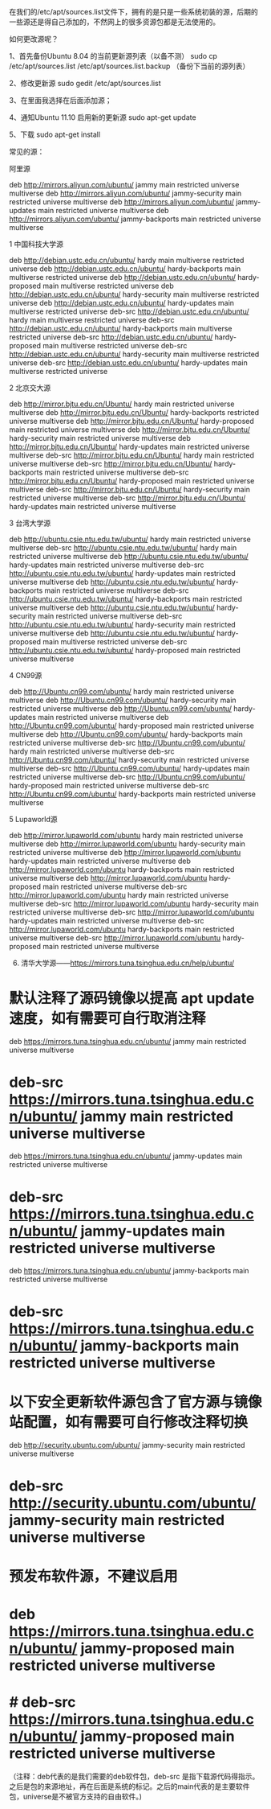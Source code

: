 在我们的/etc/apt/sources.list文件下，拥有的是只是一些系统初装的源，后期的一些源还是得自己添加的，不然网上的很多资源包都是无法使用的。

如何更改源呢？

1、首先备份Ubuntu 8.04 的当前更新源列表（以备不测）
      sudo cp /etc/apt/sources.list /etc/apt/sources.list.backup （备份下当前的源列表）

2、修改更新源
      sudo gedit /etc/apt/sources.list 
      
3、在里面我选择在后面添加源；

4、通知Ubuntu 11.10 启用新的更新源
     sudo apt-get update
     
5、下载            sudo apt-get install <packagename>
     
     
     
     
常见的源：

阿里源

deb http://mirrors.aliyun.com/ubuntu/ jammy main restricted universe multiverse
deb http://mirrors.aliyun.com/ubuntu/ jammy-security main restricted universe multiverse
deb http://mirrors.aliyun.com/ubuntu/ jammy-updates main restricted universe multiverse
deb http://mirrors.aliyun.com/ubuntu/ jammy-backports main restricted universe multiverse

1 中国科技大学源

deb http://debian.ustc.edu.cn/ubuntu/ hardy main multiverse restricted universe
deb http://debian.ustc.edu.cn/ubuntu/ hardy-backports main multiverse restricted universe
deb http://debian.ustc.edu.cn/ubuntu/ hardy-proposed main multiverse restricted universe
deb http://debian.ustc.edu.cn/ubuntu/ hardy-security main multiverse restricted universe
deb http://debian.ustc.edu.cn/ubuntu/ hardy-updates main multiverse restricted universe
deb-src http://debian.ustc.edu.cn/ubuntu/ hardy main multiverse restricted universe
deb-src http://debian.ustc.edu.cn/ubuntu/ hardy-backports main multiverse restricted universe
deb-src http://debian.ustc.edu.cn/ubuntu/ hardy-proposed main multiverse restricted universe
deb-src http://debian.ustc.edu.cn/ubuntu/ hardy-security main multiverse restricted universe
deb-src http://debian.ustc.edu.cn/ubuntu/ hardy-updates main multiverse restricted universe

 

2 北京交大源

deb http://mirror.bjtu.edu.cn/Ubuntu/ hardy main restricted universe multiverse
deb http://mirror.bjtu.edu.cn/Ubuntu/ hardy-backports restricted universe multiverse
deb http://mirror.bjtu.edu.cn/Ubuntu/ hardy-proposed main restricted universe multiverse
deb http://mirror.bjtu.edu.cn/Ubuntu/ hardy-security main restricted universe multiverse
deb http://mirror.bjtu.edu.cn/Ubuntu/ hardy-updates main restricted universe multiverse
deb-src http://mirror.bjtu.edu.cn/Ubuntu/ hardy main restricted universe multiverse
deb-src http://mirror.bjtu.edu.cn/Ubuntu/ hardy-backports main restricted universe multiverse
deb-src http://mirror.bjtu.edu.cn/Ubuntu/ hardy-proposed main restricted universe multiverse
deb-src http://mirror.bjtu.edu.cn/Ubuntu/ hardy-security main restricted universe multiverse
deb-src http://mirror.bjtu.edu.cn/Ubuntu/ hardy-updates main restricted universe multiverse

 

3 台湾大学源

deb http://ubuntu.csie.ntu.edu.tw/ubuntu/ hardy main restricted universe multiverse
deb-src http://ubuntu.csie.ntu.edu.tw/ubuntu/ hardy main restricted universe multiverse
deb http://ubuntu.csie.ntu.edu.tw/ubuntu/ hardy-updates main restricted universe multiverse
deb-src http://ubuntu.csie.ntu.edu.tw/ubuntu/ hardy-updates main restricted universe multiverse
deb http://ubuntu.csie.ntu.edu.tw/ubuntu/ hardy-backports main restricted universe multiverse
deb-src http://ubuntu.csie.ntu.edu.tw/ubuntu/ hardy-backports main restricted universe multiverse
deb http://ubuntu.csie.ntu.edu.tw/ubuntu/ hardy-security main restricted universe multiverse
deb-src http://ubuntu.csie.ntu.edu.tw/ubuntu/ hardy-security main restricted universe multiverse
deb http://ubuntu.csie.ntu.edu.tw/ubuntu/ hardy-proposed main multiverse restricted universe
deb-src http://ubuntu.csie.ntu.edu.tw/ubuntu/ hardy-proposed main restricted universe multiverse

4 CN99源

deb http://Ubuntu.cn99.com/ubuntu/ hardy main restricted universe multiverse
deb http://Ubuntu.cn99.com/ubuntu/ hardy-security main restricted universe multiverse
deb http://Ubuntu.cn99.com/ubuntu/ hardy-updates main restricted universe multiverse
deb http://Ubuntu.cn99.com/ubuntu/ hardy-proposed main restricted universe multiverse
deb http://Ubuntu.cn99.com/ubuntu/ hardy-backports main restricted universe multiverse
deb-src http://Ubuntu.cn99.com/ubuntu/ hardy main restricted universe multiverse
deb-src http://Ubuntu.cn99.com/ubuntu/ hardy-security main restricted universe multiverse
deb-src http://Ubuntu.cn99.com/ubuntu/ hardy-updates main restricted universe multiverse
deb-src http://Ubuntu.cn99.com/ubuntu/ hardy-proposed main restricted universe multiverse
deb-src http://Ubuntu.cn99.com/ubuntu/ hardy-backports main restricted universe multiverse

 

5 Lupaworld源

deb http://mirror.lupaworld.com/ubuntu hardy main restricted universe multiverse
deb http://mirror.lupaworld.com/ubuntu hardy-security main restricted universe multiverse
deb http://mirror.lupaworld.com/ubuntu hardy-updates main restricted universe multiverse
deb http://mirror.lupaworld.com/ubuntu hardy-backports main restricted universe multiverse
deb http://mirror.lupaworld.com/ubuntu hardy-proposed main restricted universe multiverse
deb-src http://mirror.lupaworld.com/ubuntu hardy main restricted universe multiverse
deb-src http://mirror.lupaworld.com/ubuntu hardy-security main restricted universe multiverse
deb-src http://mirror.lupaworld.com/ubuntu hardy-updates main restricted universe multiverse
deb-src http://mirror.lupaworld.com/ubuntu hardy-backports main restricted universe multiverse
deb-src http://mirror.lupaworld.com/ubuntu hardy-proposed main restricted universe multiverse



6. 清华大学源——https://mirrors.tuna.tsinghua.edu.cn/help/ubuntu/
# 默认注释了源码镜像以提高 apt update 速度，如有需要可自行取消注释
deb https://mirrors.tuna.tsinghua.edu.cn/ubuntu/ jammy main restricted universe multiverse
# deb-src https://mirrors.tuna.tsinghua.edu.cn/ubuntu/ jammy main restricted universe multiverse
deb https://mirrors.tuna.tsinghua.edu.cn/ubuntu/ jammy-updates main restricted universe multiverse
# deb-src https://mirrors.tuna.tsinghua.edu.cn/ubuntu/ jammy-updates main restricted universe multiverse
deb https://mirrors.tuna.tsinghua.edu.cn/ubuntu/ jammy-backports main restricted universe multiverse
# deb-src https://mirrors.tuna.tsinghua.edu.cn/ubuntu/ jammy-backports main restricted universe multiverse

# 以下安全更新软件源包含了官方源与镜像站配置，如有需要可自行修改注释切换
deb http://security.ubuntu.com/ubuntu/ jammy-security main restricted universe multiverse
# deb-src http://security.ubuntu.com/ubuntu/ jammy-security main restricted universe multiverse

# 预发布软件源，不建议启用
# deb https://mirrors.tuna.tsinghua.edu.cn/ubuntu/ jammy-proposed main restricted universe multiverse
# # deb-src https://mirrors.tuna.tsinghua.edu.cn/ubuntu/ jammy-proposed main restricted universe multiverse



（注释：deb代表的是我们需要的deb软件包，deb-src 是指下载源代码得指示。之后是包的来源地址，再在后面是系统的标记。之后的main代表的是主要软件包，universe是不被官方支持的自由软件。)

